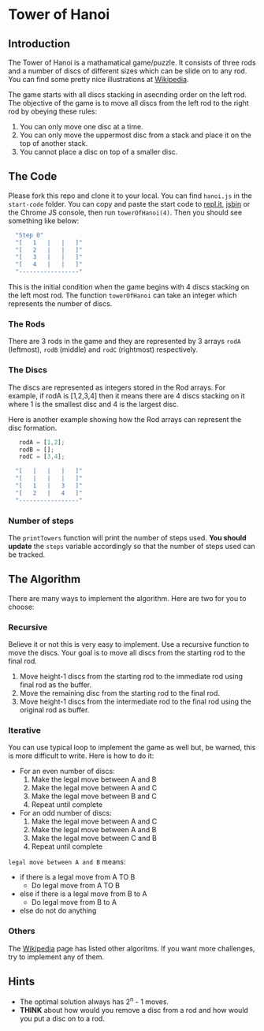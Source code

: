 # Tower of Hanoi

## Introduction

The Tower of Hanoi is a mathamatical game/puzzle. It consists of three rods and a number of discs of different sizes which can be slide on to any rod. You can find some pretty nice illustrations at [Wikipedia](https://en.wikipedia.org/wiki/Tower_of_Hanoi).

The game starts with all discs stacking in asecnding order on the left rod. The objective of the game is to move all discs from the left rod to the right rod by obeying these rules:
1. You can only move one disc at a time.
1. You can only move the uppermost disc from a stack and place it on the top of another stack.
1. You cannot place a disc on top of a smaller disc.

## The Code
Please fork this repo and clone it to your local. You can find `hanoi.js` in the `start-code` folder. You can copy and paste the start code to [repl.it](http://repl.it), [jsbin](https://jsbin.com/?js,console) or the Chrome JS console, then run `towerOfHanoi(4)`. Then you should see something like below:

```javascript
  "Step 0"
  "[   1   |   |   ]"
  "[   2   |   |   ]"
  "[   3   |   |   ]"
  "[   4   |   |   ]"
  "-----------------"
```
This is the initial condition when the game begins with 4 discs stacking on the left most rod. The function `towerOfHanoi` can take an integer which represents the number of discs.

### The Rods
There are 3 rods in the game and they are represented by 3 arrays `rodA` (leftmost), `rodB` (middle) and `rodC` (rightmost) respectively. 

### The Discs
The discs are represented as integers stored in the Rod arrays. For example, if rodA is [1,2,3,4] then it means there are 4 discs stacking on it where 1 is the smallest disc and 4 is the largest disc. 

Here is another example showing how the Rod arrays can represent the disc formation.
```javascript
   rodA = [1,2];
   rodB = [];
   rodC = [3,4];
```
```javascript
  "[   |   |   |   ]"
  "[   |   |   |   ]"
  "[   1   |   3   ]"
  "[   2   |   4   ]"
  "-----------------"
```

### Number of steps
The `printTowers` function will print the number of steps used. **You should update** the `steps` variable accordingly so that the number of steps used can be tracked.

## The Algorithm
There are many ways to implement the algorithm. Here are two for you to choose:

### Recursive
Believe it or not this is very easy to implement. Use a recursive function to move the discs. Your goal is to move all discs from the starting rod to the final rod. 
  1. Move height-1 discs from the starting rod to the immediate rod using final rod as the buffer.
  1. Move the remaining disc from the starting rod to the final rod.
  1. Move height-1 discs from the intermediate rod to the final rod using the original rod as buffer.

### Iterative
You can use typical loop to implement the game as well but, be warned, this is more difficult to write. Here is how to do it:
- For an even number of discs:
  1. Make the legal move between A and B
  1. Make the legal move between A and C
  1. Make the legal move between B and C
  1. Repeat until complete
- For an odd number of discs:
  1. Make the legal move between A and C
  1. Make the legal move between A and B
  1. Make the legal move between C and B
  1. Repeat until complete

`legal move between A and B` means:
  - if there is a legal move from A TO B
    - Do legal move from A TO B 
  - else if there is a legal move from B to A
    - Do legal move from B to A
  - else do not do anything

### Others
The [Wikipedia](https://en.wikipedia.org/wiki/Tower_of_Hanoi) page has listed other algoritms. If you want more challenges, try to implement any of them.

## Hints
  - The optimal solution always has 2<sup>n</sup> - 1 moves.
  - **THINK** about how would you remove a disc from a rod and how would you put a disc on to a rod.
